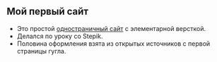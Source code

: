 ## Мой первый сайт

- Это простой [одностраничный сайт](https://temchez.github.io/myfirstproject/) с элементарной версткой.
- Делался по уроку со Stepik.
- Половина оформления взята из открытых источников с первой страницы гугла.
